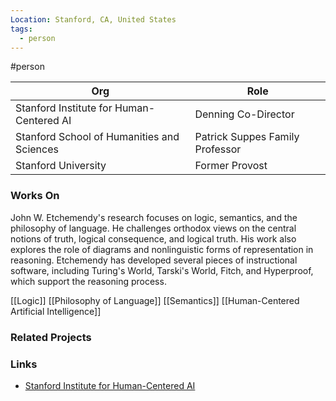 ```yaml
---
Location: Stanford, CA, United States
tags:
  - person
---
```

#person

| Org                                      | Role                                                                                   |
| ---------------------------------------- | -------------------------------------------------------------------------------------- |
| Stanford Institute for Human-Centered AI | Denning Co-Director                                                                    |
| Stanford School of Humanities and Sciences | Patrick Suppes Family Professor                                                       |
| Stanford University                      | Former Provost                                                                         |

### Works On

John W. Etchemendy's research focuses on logic, semantics, and the philosophy of language. He challenges orthodox views on the central notions of truth, logical consequence, and logical truth. His work also explores the role of diagrams and nonlinguistic forms of representation in reasoning. Etchemendy has developed several pieces of instructional software, including Turing's World, Tarski's World, Fitch, and Hyperproof, which support the reasoning process.

[[Logic]]
[[Philosophy of Language]]
[[Semantics]]
[[Human-Centered Artificial Intelligence]]

### Related Projects

### Links

- [Stanford Institute for Human-Centered AI](https://hai.stanford.edu)




